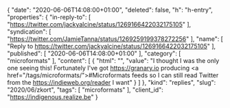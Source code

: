 {
  "date": "2020-06-06T14:08:00+01:00",
  "deleted": false,
  "h": "h-entry",
  "properties": {
    "in-reply-to": [
      "https://twitter.com/jackyalcine/status/1269166422032175105"
    ],
    "syndication": [
      "https://twitter.com/JamieTanna/status/1269259199378272256"
    ],
    "name": [
      "Reply to https://twitter.com/jackyalcine/status/1269166422032175105"
    ],
    "published": [
      "2020-06-06T14:08:00+01:00"
    ],
    "category": [
      "microformats"
    ],
    "content": [
      {
        "html": "",
        "value": "I thought I was the only one seeing this! Fortunately I've got https://granary.io producing <a href=\"/tags/microformats/\">#Microformats</a> feeds so I can still read Twitter from the https://indieweb.org/reader I want"
      }
    ]
  },
  "kind": "replies",
  "slug": "2020/06/zkort",
  "tags": [
    "microformats"
  ],
  "client_id": "https://indigenous.realize.be"
}
